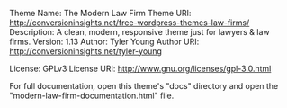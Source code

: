 Theme Name:         The Modern Law Firm
Theme URI:          http://conversioninsights.net/free-wordpress-themes-law-firms/
Description:        A clean, modern, responsive theme just for lawyers & law firms.
Version:            1.13
Author:             Tyler Young
Author URI:         http://conversioninsights.net/tyler-young

License:            GPLv3
License URI:        http://www.gnu.org/licenses/gpl-3.0.html




For full documentation, open this theme's "docs" directory and open the "modern-law-firm-documentation.html" file.


